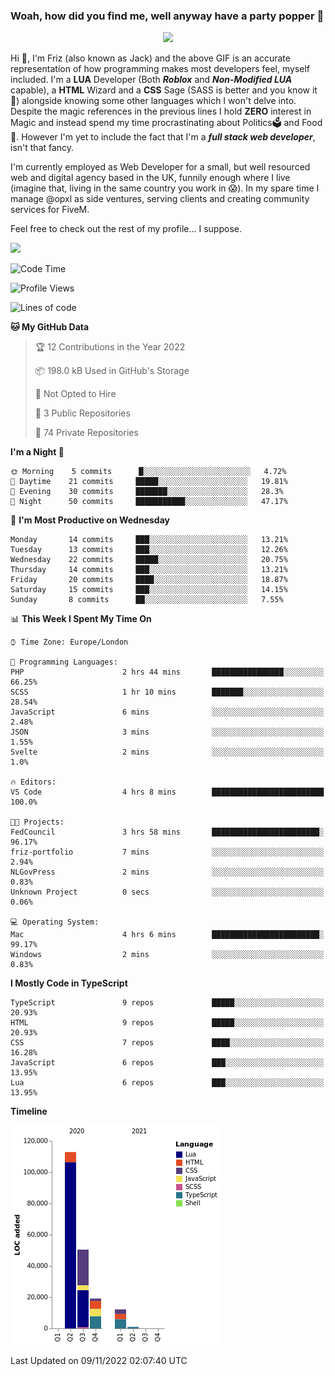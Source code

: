 ### Woah, how did you find me, well anyway have a party popper 🎉

<p align="center">
  <img  src="https://66.media.tumblr.com/d2766024a15e8c140bf20f314664eed2/d1615166bf58615c-d8/s400x600/aabc473a64edc43599d5345fd1e9e792d66ecc48.gifv">
</p>

Hi :wave:, I'm Friz (also known as Jack) and the above GIF is an accurate representation of how programming makes most developers feel, myself included. I'm a **LUA** Developer (Both ***Roblox*** and ***Non-Modified LUA*** capable), a **HTML** Wizard and a **CSS** Sage (SASS is better and you know it :pray:) alongside knowing some other languages which I won't delve into. Despite the magic references in the previous lines I hold **ZERO** interest in Magic and instead spend my time procrastinating about Politics🗳️ and Food🍔. However I'm yet to include the fact that I'm a ***full stack web developer***, isn't that fancy.

I'm currently employed as Web Developer for a small, but well resourced web and digital agency based in the UK, funnily enough where I live (imagine that, living in the same country you work in 😱). In my spare time I manage @opxl as side ventures, serving clients and creating community services for FiveM.

Feel free to check out the rest of my profile... I suppose.

<a href="https://github.com/anuraghazra/github-readme-stats">
  <img  src="https://github-readme-stats.vercel.app/api?username=JackOPXL&count_private=true&show_icons=true&theme=tokyonight" />
</a>



<!--START_SECTION:waka-->
![Code Time](http://img.shields.io/badge/Code%20Time-591%20hrs%2019%20mins-blue)

![Profile Views](http://img.shields.io/badge/Profile%20Views-0-blue)

![Lines of code](https://img.shields.io/badge/From%20Hello%20World%20I%27ve%20Written-219%20Thousand%20lines%20of%20code-blue)

**🐱 My GitHub Data** 

> 🏆 12 Contributions in the Year 2022
 > 
> 📦 198.0 kB Used in GitHub's Storage 
 > 
> 🚫 Not Opted to Hire
 > 
> 📜 3 Public Repositories 
 > 
> 🔑 74 Private Repositories  
 > 
**I'm a Night 🦉** 

```text
🌞 Morning    5 commits      █░░░░░░░░░░░░░░░░░░░░░░░░   4.72% 
🌆 Daytime    21 commits     █████░░░░░░░░░░░░░░░░░░░░   19.81% 
🌃 Evening    30 commits     ███████░░░░░░░░░░░░░░░░░░   28.3% 
🌙 Night      50 commits     ███████████░░░░░░░░░░░░░░   47.17%

```
📅 **I'm Most Productive on Wednesday** 

```text
Monday       14 commits     ███░░░░░░░░░░░░░░░░░░░░░░   13.21% 
Tuesday      13 commits     ███░░░░░░░░░░░░░░░░░░░░░░   12.26% 
Wednesday    22 commits     █████░░░░░░░░░░░░░░░░░░░░   20.75% 
Thursday     14 commits     ███░░░░░░░░░░░░░░░░░░░░░░   13.21% 
Friday       20 commits     ████░░░░░░░░░░░░░░░░░░░░░   18.87% 
Saturday     15 commits     ███░░░░░░░░░░░░░░░░░░░░░░   14.15% 
Sunday       8 commits      ██░░░░░░░░░░░░░░░░░░░░░░░   7.55%

```


📊 **This Week I Spent My Time On** 

```text
⌚︎ Time Zone: Europe/London

💬 Programming Languages: 
PHP                      2 hrs 44 mins       ████████████████░░░░░░░░░   66.25% 
SCSS                     1 hr 10 mins        ███████░░░░░░░░░░░░░░░░░░   28.54% 
JavaScript               6 mins              ░░░░░░░░░░░░░░░░░░░░░░░░░   2.48% 
JSON                     3 mins              ░░░░░░░░░░░░░░░░░░░░░░░░░   1.55% 
Svelte                   2 mins              ░░░░░░░░░░░░░░░░░░░░░░░░░   1.0%

🔥 Editors: 
VS Code                  4 hrs 8 mins        █████████████████████████   100.0%

🐱‍💻 Projects: 
FedCouncil               3 hrs 58 mins       ████████████████████████░   96.17% 
friz-portfolio           7 mins              ░░░░░░░░░░░░░░░░░░░░░░░░░   2.94% 
NLGovPress               2 mins              ░░░░░░░░░░░░░░░░░░░░░░░░░   0.83% 
Unknown Project          0 secs              ░░░░░░░░░░░░░░░░░░░░░░░░░   0.06%

💻 Operating System: 
Mac                      4 hrs 6 mins        ████████████████████████░   99.17% 
Windows                  2 mins              ░░░░░░░░░░░░░░░░░░░░░░░░░   0.83%

```

**I Mostly Code in TypeScript** 

```text
TypeScript               9 repos             █████░░░░░░░░░░░░░░░░░░░░   20.93% 
HTML                     9 repos             █████░░░░░░░░░░░░░░░░░░░░   20.93% 
CSS                      7 repos             ████░░░░░░░░░░░░░░░░░░░░░   16.28% 
JavaScript               6 repos             ███░░░░░░░░░░░░░░░░░░░░░░   13.95% 
Lua                      6 repos             ███░░░░░░░░░░░░░░░░░░░░░░   13.95%

```


**Timeline**

![Chart not found](https://raw.githubusercontent.com/JackOPXL/JackOPXL/master/charts/bar_graph.png) 


 Last Updated on 09/11/2022 02:07:40 UTC
<!--END_SECTION:waka-->


